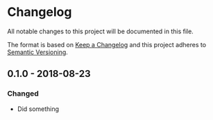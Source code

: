 # Changelog

All notable changes to this project will be documented in this file.

The format is based on [Keep a Changelog](http://keepachangelog.com/en/1.0.0/)
and this project adheres to [Semantic Versioning](http://semver.org/spec/v2.0.0.html).

## 0.1.0 - 2018-08-23

### Changed

- Did something

[Unreleased]: https://github.com/brightcove/kacl/compare/v0.1.0...HEAD
